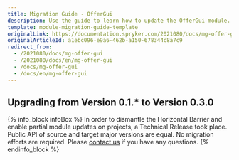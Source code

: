 ```yaml
---
title: Migration Guide - OfferGui
description: Use the guide to learn how to update the OfferGui module.
template: module-migration-guide-template
originalLink: https://documentation.spryker.com/2021080/docs/mg-offer-gui
originalArticleId: a1ebc096-e9a6-462b-a150-678344c8a7c9
redirect_from:
  - /2021080/docs/mg-offer-gui
  - /2021080/docs/en/mg-offer-gui
  - /docs/mg-offer-gui
  - /docs/en/mg-offer-gui
---
```


## Upgrading from Version 0.1.* to Version 0.3.0

{% info_block infoBox %}
In order to dismantle the Horizontal Barrier and enable partial module updates on projects, a Technical Release took place. Public API of source and target major versions are equal. No migration efforts are required. Please [contact us](https://spryker.com/en/support/) if you have any questions.
{% endinfo_block %}

